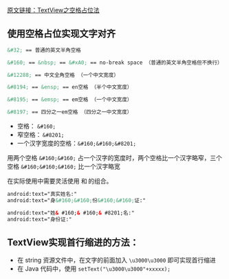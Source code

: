 [原文链接：TextView之空格占位法](https://www.jianshu.com/p/3afbaa5a2ab5?utm_campaign=haruki&utm_content=note&utm_medium=reader_share)

## 使用空格占位实现文字对齐

```xml
&#32; == 普通的英文半角空格

&#160; == &nbsp; == &#xA0; == no-break space （普通的英文半角空格但不换行）

&#12288; == 中文全角空格 （一个中文宽度）

&#8194; == &ensp; == en空格 （半个中文宽度）

&#8195; == &emsp; == em空格 （一个中文宽度）

&#8197; == 四分之一em空格 （四分之一中文宽度）
```


* 空格： `&#160;`
* 窄空格： `&#8201;`
* 一个汉字宽度的空格：`&#160;&#160;&#8201;`

用两个空格 `&#160;&#160;` 占一个汉字的宽度时，两个空格比一个汉字略窄，三个空格 `&#160;&#160;&#160;` 比一个汉字略宽

在实际使用中需要灵活使用 和 的组合。

```xml
android:text="真实姓名:"
android:text="身&#160;&#160;份&#160;&#160;证:"
```


```xml
android:text="姓& #160;& #160;& #8201;名:"
android:text="身份证:"
```


## TextView实现首行缩进的方法：

* 在 string 资源文件中，在文字的前面加入 `\u3000\u3000` 即可实现首行缩进
* 在 Java 代码中，使用 `setText("\u3000\u3000"+xxxxx);`

